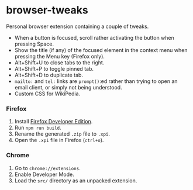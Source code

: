 # browser-tweaks

Personal browser extension containing a couple of tweaks.

- When a button is focused, scroll rather activating the button when pressing
  Space.
- Show the title (if any) of the focused element in the context menu when
  pressing the Menu key (Firefox only).
- Alt+Shift+U to close tabs to the right.
- Alt+Shift+P to toggle pinned tab.
- Alt+Shift+D to duplicate tab.
- `mailto:` and `tel:` links are `prompt()`:ed rather than trying to open an
  email client, or simply not being understood.
- Custom CSS for WikiPedia.

### Firefox

1. Install [Firefox Developer Edition].
2. Run `npm run build`.
3. Rename the generated `.zip` file to `.xpi`.
4. Open the `.xpi` file in Firefox (`ctrl+o`).

### Chrome

1. Go to `chrome://extensions`.
2. Enable Developer Mode.
3. Load the `src/` directory as an unpacked extension.

[firefox developer edition]: https://www.mozilla.org/firefox/developer/
